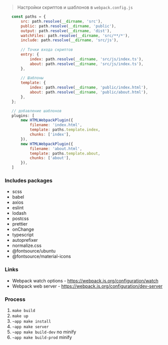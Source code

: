 > Настройки скриптов и шаблонов в `webpack.config.js`
 ```js
    const paths = {
        src: path.resolve(__dirname, 'src'),
        public: path.resolve(__dirname, 'public'),
        output: path.resolve(__dirname, 'dist'),
        watchFiles: path.resolve(__dirname, 'src/**/*'),
        include: path.resolve(__dirname, 'src/js'),
    
        // Точки входа скриптов
        entry: {
            index: path.resolve(__dirname, 'src/js/index.ts'),
            about: path.resolve(__dirname, 'src/js/index.ts'),
        },
        
        // Шаблоны
        template: {
            index: path.resolve(__dirname, 'public/index.html'),
            about: path.resolve(__dirname, 'public/about.html'),
        },
    };

    // добавление шаблонов
    plugins: [
        new HTMLWebpackPlugin({
            filename: 'index.html',
            template: paths.template.index,
            chunks: ['index'],
        }),
        new HTMLWebpackPlugin({
            filename: 'about.html',
            template: paths.template.about,
            chunks: ['about'],
        }),
    ]
```

### Includes packages

- scss
- babel
- axios
- eslint
- lodash
- postcss
- prettier
- onChange
- typescript
- autoprefixer
- normalize.css
- @fontsource/ubuntu
- @fontsource/material-icons

### Links
- Webpack watch options - https://webpack.js.org/configuration/watch
- Webpack web server - https://webpack.js.org/configuration/dev-server

### Process 
1. `make build`
2. `make up`
3. `~app make install`
4. `~app make server`
5. `~app make build-dev` no minify
6. `~app make build-prod` minify
